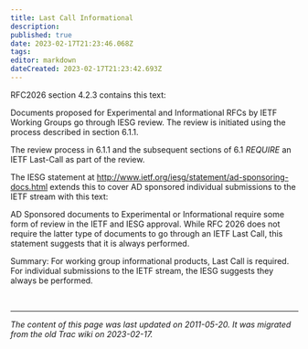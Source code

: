 ```yaml
---
title: Last Call Informational
description: 
published: true
date: 2023-02-17T21:23:46.068Z
tags: 
editor: markdown
dateCreated: 2023-02-17T21:23:42.693Z
---
```


 RFC2026 section 4.2.3 contains this text:

Documents proposed for Experimental and Informational RFCs by IETF Working Groups go through IESG review. The review is initiated using the process described in section 6.1.1.

The review process in 6.1.1 and the subsequent sections of 6.1 *REQUIRE* an IETF Last-Call as part of the review.

The IESG statement at http://www.ietf.org/iesg/statement/ad-sponsoring-docs.html extends this to cover AD sponsored individual submissions to the IETF stream with this text:

AD Sponsored documents to Experimental or Informational require some form of review in the IETF and IESG approval. While RFC 2026 does not require the latter type of documents to go through an IETF Last Call, this statement suggests that it is always performed.

Summary: For working group informational products, Last Call is required. For individual submissions to the IETF stream, the IESG suggests they always be performed.

&nbsp;
&nbsp;
&nbsp;

---

*The content of this page was last updated on 2011-05-20. It was migrated from the old Trac wiki on 2023-02-17.*